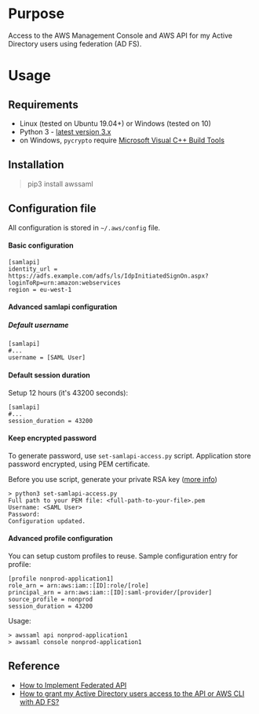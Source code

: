# Purpose

Access to the AWS Management Console and AWS API for my Active Directory users using federation (AD FS).

# Usage

## Requirements

 - Linux (tested on Ubuntu 19.04+) or Windows (tested on 10)
 - Python 3 - [latest version 3.x](https://www.python.org/downloads/)
 - on Windows, `pycrypto` require [Microsoft Visual C++ Build Tools](https://visualstudio.microsoft.com/downloads/)

## Installation

> pip3 install awssaml

## Configuration file

All configuration is stored in `~/.aws/config` file. 

#### Basic configuration
~~~~
[samlapi]
identity_url = https://adfs.example.com/adfs/ls/IdpInitiatedSignOn.aspx?loginToRp=urn:amazon:webservices
region = eu-west-1
~~~~

#### Advanced samlapi configuration 

##### Default username
~~~~
[samlapi]
#...
username = [SAML User]
~~~~

#### Default session duration
Setup 12 hours (it's 43200 seconds): 
~~~~
[samlapi]
#...
session_duration = 43200
~~~~

#### Keep encrypted password

To generate password, use `set-samlapi-access.py` script. 
Application store password encrypted, using PEM certificate.

Before you use script, generate your private RSA key  ([more info](https://support.microfocus.com/kb/doc.php?id=7013103))

~~~~
> python3 set-samlapi-access.py
Full path to your PEM file: <full-path-to-your-file>.pem
Username: <SAML User>
Password:
Configuration updated.
~~~~

#### Advanced profile configuration 

You can setup custom profiles to reuse. 
Sample configuration entry for profile:

~~~~
[profile nonprod-application1]
role_arn = arn:aws:iam::[ID]:role/[role]
principal_arn = arn:aws:iam::[ID]:saml-provider/[provider]
source_profile = nonprod
session_duration = 43200
~~~~

Usage:
~~~~
> awssaml api nonprod-application1
> awssaml console nonprod-application1
~~~~

## Reference
 - [How to Implement Federated API](https://aws.amazon.com/blogs/security/how-to-implement-federated-api-and-cli-access-using-saml-2-0-and-ad-fs/)
 - [How to grant my Active Directory users access to the API or AWS CLI with AD FS?](https://aws.amazon.com/premiumsupport/knowledge-center/adfs-grant-ad-access-api-cli/)
 